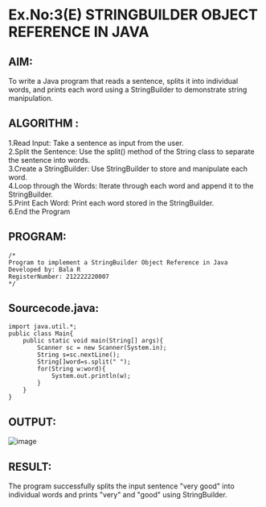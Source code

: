 # Ex.No:3(E)  STRINGBUILDER OBJECT REFERENCE IN JAVA

## AIM:
To write a Java program that reads a sentence, splits it into individual words, and prints each word using a StringBuilder to demonstrate string manipulation.

## ALGORITHM :
1.Read Input: Take a sentence as input from the user.  
2.Split the Sentence: Use the split() method of the String class to separate the sentence into words.  
3.Create a StringBuilder: Use StringBuilder to store and manipulate each word.  
4.Loop through the Words: Iterate through each word and append it to the StringBuilder.  
5.Print Each Word: Print each word stored in the StringBuilder.  
6.End the Program  


## PROGRAM:
 ```
/*
Program to implement a StringBuilder Object Reference in Java
Developed by: Bala R
RegisterNumber: 212222220007
*/
```

## Sourcecode.java:
```
import java.util.*;
public class Main{
    public static void main(String[] args){
        Scanner sc = new Scanner(System.in);
        String s=sc.nextLine();
        String[]word=s.split(" ");
        for(String w:word){
            System.out.println(w);
        }
    }
}
```

## OUTPUT:

![image](https://github.com/user-attachments/assets/bfa3c200-303f-4588-8692-490c7a3a0198)

## RESULT:
The program successfully splits the input sentence "very good" into individual words and prints "very" and "good" using StringBuilder.
